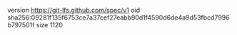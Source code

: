 version https://git-lfs.github.com/spec/v1
oid sha256:09281f135f6753ce7a37cef27eabb90d1f4590d6de4a9d53fbcd7996b797501f
size 1120
